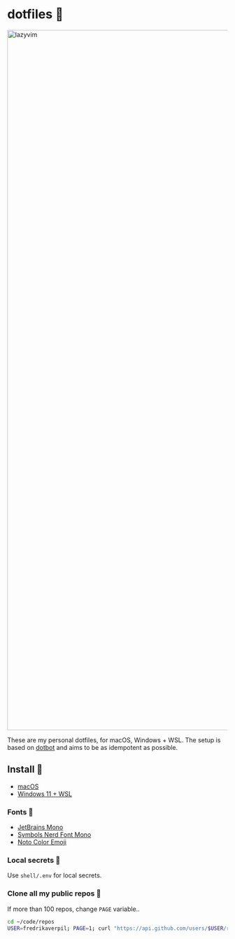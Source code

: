# dotfiles 🍩

<img width="1600" alt="lazyvim" src="https://github.com/fredrikaverpil/dotfiles/assets/994357/28d5cbe3-b9a1-47a4-93f4-616a6d251544">

These are my personal dotfiles, for macOS, Windows + WSL. The setup is based on [dotbot](https://github.com/anishathalye/dotbot) and aims to be as idempotent as possible.

## Install 🚀

- [macOS](README_MACOS.md)
- [Windows 11 + WSL](README_WIN_WSL.md)

### Fonts 💯

- [JetBrains Mono](https://github.com/JetBrains/JetBrainsMono)
- [Symbols Nerd Font Mono](https://github.com/ryanoasis/nerd-fonts)
- [Noto Color Emoji](https://fonts.google.com/noto/specimen/Noto+Color+Emoji)

### Local secrets 🔐

Use `shell/.env` for local secrets.

### Clone all my public repos 🧔

If more than 100 repos, change `PAGE` variable..

```bash
cd ~/code/repos
USER=fredrikaverpil; PAGE=1; curl "https://api.github.com/users/$USER/repos?page=$PAGE&per_page=100" | grep -e 'git_url*' | cut -d \" -f 4 | xargs -L1 git clone --recursive
```
